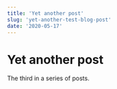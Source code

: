 ```yaml
---
title: 'Yet another post'
slug: 'yet-another-test-blog-post'
date: '2020-05-17'
---
```


# Yet another post

The third in a series of posts.